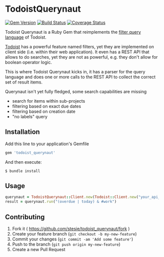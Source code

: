 # TodoistQuerynaut

[![Gem Version](https://badge.fury.io/rb/todoist_querynaut.svg)](https://badge.fury.io/rb/todoist_querynaut)
[![Build Status](https://travis-ci.org/stesie/todoist_querynaut.svg?branch=master)](https://travis-ci.org/stesie/todoist_querynaut)
[![Coverage Status](https://coveralls.io/repos/github/stesie/todoist_querynaut/badge.svg?branch=master)](https://coveralls.io/github/stesie/todoist_querynaut?branch=master)

Todoist Querynaut is a Ruby Gem that reimplements the [filter query language](https://support.todoist.com/hc/en-us/articles/205248842-Filters)
of Todoist.

[Todoist](https://todoist.com) has a powerful feature named filters,
yet they are implemented on client side (i.e. within their web application).
It even has a REST API that allows to do searches, yet they are not as powerful,
e.g. they don't allow for boolean operator logic.

This is where Todoist Querynaut kicks in, it has a parser for the query
language and does one or more calls to the REST API to collect the correct set
of result items.

Querynaut isn't yet fully fledged, some search capabilities are missing

* search for items within sub-projects
* filtering based on exact due dates
* filtering based on creation date
* "no labels" query

## Installation

Add this line to your application's Gemfile

```ruby
gem 'todoist_querynaut'
```

And then execute:

    $ bundle install

## Usage

```ruby
querynaut = TodoistQuerynaut::Client.new(Todoist::Client.new("your_api_token"))
result = querynaut.run("(overdue | today) & #work")
```

## Contributing

1. Fork it ( https://github.com/stesie/todoist_querynaut/fork )
2. Create your feature branch (`git checkout -b my-new-feature`)
3. Commit your changes (`git commit -am 'Add some feature'`)
4. Push to the branch (`git push origin my-new-feature`)
5. Create a new Pull Request
